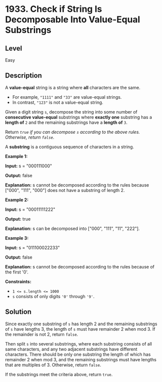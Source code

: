 # 1933. Check if String Is Decomposable Into Value-Equal Substrings
## Level
Easy

## Description
A **value-equal** string is a string where **all** characters are the same.

* For example, `"1111"` and `"33"` are value-equal strings.
* In contrast, `"123"` is not a value-equal string.

Given a digit string `s`, decompose the string into some number of **consecutive value-equal** substrings where **exactly one** substring has a **length of** `2` and the remaining substrings have a **length of** `3`.

Return *`true` if you can decompose `s` according to the above rules. Otherwise, return `false`*.

A **substring** is a contiguous sequence of characters in a string.

**Example 1:**

**Input:** s = "000111000"

**Output:** false

**Explanation:** s cannot be decomposed according to the rules because ["000", "111", "000"] does not have a substring of length 2.

**Example 2:**

**Input:** s = "00011111222"

**Output:** true

**Explanation:** s can be decomposed into ["000", "111", "11", "222"].

**Example 3:**

**Input:** s = "011100022233"

**Output:** false

**Explanation:** s cannot be decomposed according to the rules because of the first '0'.

**Constraints:**

* `1 <= s.length <= 1000`
* `s` consists of only digits `'0'` through `'9'`.

## Solution
Since exactly one substring of `s` has length 2 and the remaining substrings of `s` have lengths 3, the length of `s` must have remainder 2 when mod 3. If the remainder is not 2, return `false`.

Then split `s` into several substrings, where each substring consists of all same characters, and any two adjacent substrings have different characters. There should be only one substring the length of which has remainder 2 when mod 3, and the remaining substrings must have lengths that are multiples of 3. Otherwise, return `false`.

If the substrings meet the criteria above, return `true`.
